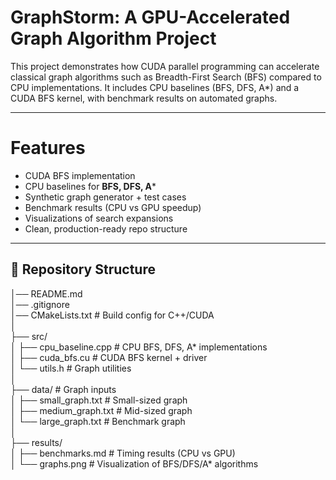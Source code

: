 # GraphStorm: A GPU-Accelerated Graph Algorithm Project

This project demonstrates how CUDA parallel programming can accelerate classical graph algorithms such as Breadth-First Search (BFS) compared to CPU implementations. It includes CPU baselines (BFS, DFS, A*) and a CUDA BFS kernel, with benchmark results on automated graphs.

---

# Features
- CUDA BFS implementation  
- CPU baselines for **BFS, DFS, A***  
- Synthetic graph generator + test cases  
- Benchmark results (CPU vs GPU speedup)  
- Visualizations of search expansions  
- Clean, production-ready repo structure  

---

## 📂 Repository Structure
│── README.md  
│── .gitignore  
│── CMakeLists.txt # Build config for C++/CUDA  
│  
├── src/  
│   ├── cpu_baseline.cpp # CPU BFS, DFS, A* implementations  
│   ├── cuda_bfs.cu      # CUDA BFS kernel + driver  
│   └── utils.h          # Graph utilities  
│  
├── data/ # Graph inputs  
│   ├── small_graph.txt  # Small-sized graph  
│   ├── medium_graph.txt # Mid-sized graph  
│   └── large_graph.txt  # Benchmark graph  
│  
├── results/  
│   ├── benchmarks.md    # Timing results (CPU vs GPU)  
│   └── graphs.png       # Visualization of BFS/DFS/A* algorithms  
